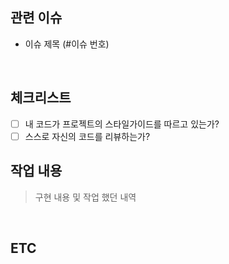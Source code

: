 ## 관련 이슈

- 이슈 제목 (#이슈 번호)

<br />

## 체크리스트

- [ ] 내 코드가 프로젝트의 스타일가이드를 따르고 있는가?
- [ ] 스스로 자신의 코드를 리뷰하는가?

## 작업 내용

> 구현 내용 및 작업 했던 내역

<br />

## ETC

<br />
